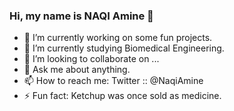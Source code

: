 ### Hi, my name is NAQI Amine 👋

- 🔭 I’m currently working on some fun projects.
- 🌱 I’m currently studying Biomedical Engineering.
- 👯 I’m looking to collaborate on ...
- 💬 Ask me about anything.
- 📫 How to reach me: Twitter :: @NaqiAmine
- ⚡ Fun fact: Ketchup was once sold as medicine.
